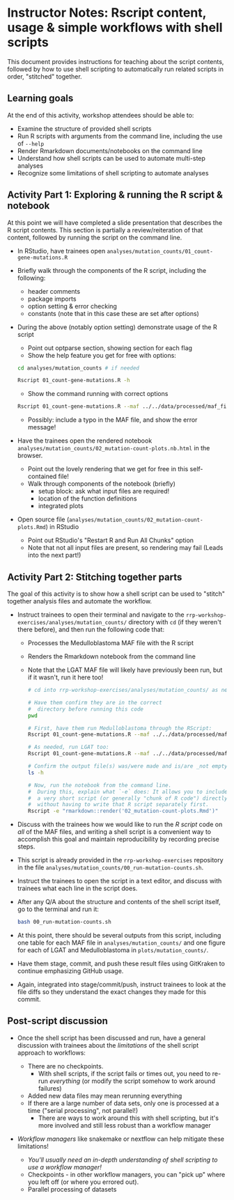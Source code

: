 # Instructor Notes: Rscript content, usage & simple workflows with shell scripts



This document provides instructions for teaching about the script contents, followed by how to use shell scripting to automatically run related scripts in order, "stitched" together.

## Learning goals

At the end of this activity, workshop attendees should be able to:

* Examine the structure of provided shell scripts
* Run R scripts with arguments from the command line, including the use of `--help`
* Render Rmarkdown documents/notebooks on the command line
* Understand how shell scripts can be used to automate multi-step analyses
* Recognize some limitations of shell scripting to automate analyses

## Activity Part 1: Exploring & running the R script & notebook

At this point we will have completed a slide presentation that describes the R script contents.
This section is partially a review/reiteration of that content, followed by running the script on the command line.


* In RStudio, have trainees open `analyses/mutation_counts/01_count-gene-mutations.R`
* Briefly walk through the components of the R script, including the following:
  * header comments
  * package imports
  * option setting & error checking
  * constants (note that in this case these are set after options)

* During the above (notably option setting) demonstrate usage of the R script
  * Point out optparse section, showing section for each flag
  * Show the help feature you get for free with options:

  ```sh
  cd analyses/mutation_counts # if needed

  Rscript 01_count-gene-mutations.R -h
  ```
  * Show the command running with correct options

  ```sh
  Rscript 01_count-gene-mutations.R --maf ../../data/processed/maf_files/LGAT.maf.tsv.gz --outfile LGAT_gene-mutations.tsv
  ```

  * Possibly: include a typo in the MAF file, and show the error message!

* Have the trainees open the rendered notebook `analyses/mutation_counts/02_mutation-count-plots.nb.html` in the browser.
  * Point out the lovely rendering that we get for free in this self-contained file!
  * Walk through components of the notebook (briefly)
    * setup block: ask what input files are required!
    * location of the function definitions
    * integrated plots
* Open source file (`analyses/mutation_counts/02_mutation-count-plots.Rmd`) in RStudio
  * Point out RStudio's "Restart R and Run All Chunks" option
  * Note that not all input files are present, so rendering may fail (Leads into the next part!)


## Activity Part 2: Stitching together parts

The goal of this activity is to show how a shell script can be used to "stitch" together analysis files and automate the workflow.


* Instruct trainees to open their terminal and navigate to the `rrp-workshop-exercises/analyses/mutation_counts/` directory with `cd` (if they weren't there before), and then run the following code that:
  * Processes the Medulloblastoma MAF file with the R script
  * Renders the Rmarkdown notebook from the command line 
  * Note that the LGAT MAF file will likely have previously been run, but if it wasn't, run it here too!

    ```sh
    # cd into rrp-workshop-exercises/analyses/mutation_counts/ as needed

    # Have them confirm they are in the correct 
    #  directory before running this code
    pwd

    # First, have them run Medulloblastoma through the RScript:
    Rscript 01_count-gene-mutations.R --maf ../../data/processed/maf_files/Medulloblastoma.maf.tsv.gz --outfile Medulloblastoma_gene-mutations.tsv

    # As needed, run LGAT too:
    Rscript 01_count-gene-mutations.R --maf ../../data/processed/maf_files/LGAT.maf.tsv.gz --outfile LGAT_gene-mutations.tsv

    # Confirm the output file(s) was/were made and is/are _not empty_!
    ls -h
    
    # Now, run the notebook from the command line.
    #  During this, explain what `-e` does: It allows you to include
    #  a very short script (or generally "chunk of R code") directly from the command line
    #  without having to write that R script separately first.
    Rscript -e "rmarkdown::render('02_mutation-count-plots.Rmd')"
    ```

* Discuss with the trainees how we would like to run the _R script_ code on _all_ of the MAF files, and writing a shell script is a convenient way to accomplish this goal and maintain reproducibility by recording precise steps.
* This script is already provided in the `rrp-workshop-exercises` repository in the file `analyses/mutation_counts/00_run-mutation-counts.sh`.
* Instruct the trainees to open the script in a text editor, and discuss with trainees what each line in the script does.


* After any Q/A about the structure and contents of the shell script itself, go to the terminal and run it:

    ```sh
    bash 00_run-mutation-counts.sh
    ```

* At this point, there should be several outputs from this script, including one table for each MAF file in `analyses/mutation_counts/` and one figure for each of LGAT and Medulloblastoma in `plots/mutation_counts/`.

* Have them stage, commit, and push these result files using GitKraken to continue emphasizing GitHub usage.
* Again, integrated into stage/commit/push, instruct trainees to look at the file diffs so they understand the exact changes they made for this commit. 


## Post-script discussion

* Once the shell script has been discussed and run, have a general discussion with trainees about the _limitations_ of the shell script approach to workflows:
  * There are no checkpoints. 
    * With shell scripts, if the script fails or times out, you need to re-run *everything* (or modify the script somehow to work around failures)
  * Added new data files may mean rerunning everything
  * If there are a large number of data sets, only one is processed at a time ("serial processing", not parallel!)
    * There are ways to work around this with shell scripting, but it's more involved and still less robust than a workflow manager
  
* _Workflow managers_ like snakemake or nextflow can help mitigate these limitations!
  * _You'll usually need an in-depth understanding of shell scripting to use a workflow manager!_
  * Checkpoints - in other workflow managers, you can "pick up" where you left off (or where you errored out).
  * Parallel processing of datasets
